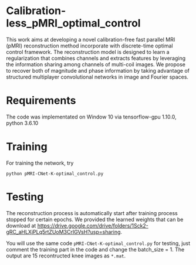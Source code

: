# Calibration-less_pMRI_optimal_control
This work aims at developing a novel calibration-free fast parallel MRI (pMRI) reconstruction method incorporate with discrete-time optimal control framework. The reconstruction model is designed to learn a regularization that combines channels and extracts features by leveraging the information sharing among channels of multi-coil images. We propose to recover both of magnitude and phase information by taking advantage of structured multiplayer convolutional networks in  image and Fourier spaces.

# Requirements

The code was implementated on Window 10 via tensorflow-gpu 1.10.0, python 3.6.10

# Training

For training the network, try

```python pMRI-CNet-K-optimal_control.py```


# Testing

The reconstruction process is automatically start after training process stopped for certain epochs.
We provided the learned weights that can be download at
https://drive.google.com/drive/folders/1Sck2-gRC_aHLXjPLq5rtZUoM3CrIGVsH?usp=sharing. 

You will use the same code ```pMRI-CNet-K-optimal_control.py``` for testing, just comment the training part in the code and change the batch_size = 1.
The output are 15 recontructed knee images as ```*.mat```.

